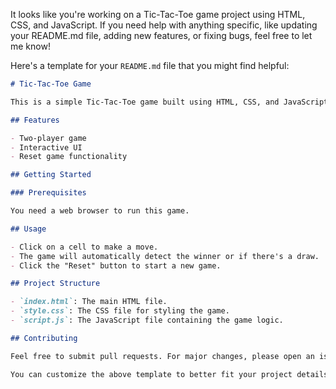 It looks like you're working on a Tic-Tac-Toe game project using HTML, CSS, and JavaScript. If you need help with anything specific, like updating your README.md file, adding new features, or fixing bugs, feel free to let me know!

Here's a template for your `README.md` file that you might find helpful:

```markdown
# Tic-Tac-Toe Game

This is a simple Tic-Tac-Toe game built using HTML, CSS, and JavaScript.

## Features

- Two-player game
- Interactive UI
- Reset game functionality

## Getting Started

### Prerequisites

You need a web browser to run this game.

## Usage

- Click on a cell to make a move.
- The game will automatically detect the winner or if there's a draw.
- Click the "Reset" button to start a new game.

## Project Structure

- `index.html`: The main HTML file.
- `style.css`: The CSS file for styling the game.
- `script.js`: The JavaScript file containing the game logic.

## Contributing

Feel free to submit pull requests. For major changes, please open an issue first to discuss what you would like to change.

You can customize the above template to better fit your project details. Let me know if you need any additional information or assistance!
